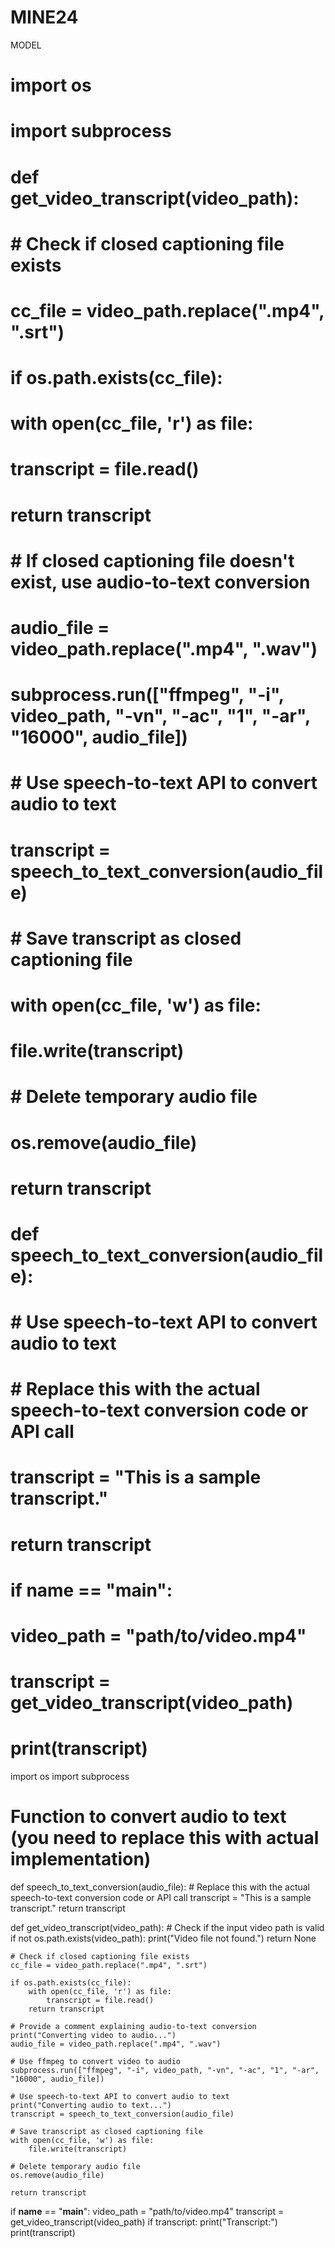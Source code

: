 # MINE24
MODEL
# import os
# import subprocess

# def get_video_transcript(video_path):
#     # Check if closed captioning file exists
#     cc_file = video_path.replace(".mp4", ".srt")
#     if os.path.exists(cc_file):
#         with open(cc_file, 'r') as file:
#             transcript = file.read()
#         return transcript

#     # If closed captioning file doesn't exist, use audio-to-text conversion
#     audio_file = video_path.replace(".mp4", ".wav")
#     subprocess.run(["ffmpeg", "-i", video_path, "-vn", "-ac", "1", "-ar", "16000", audio_file])

#     # Use speech-to-text API to convert audio to text
#     transcript = speech_to_text_conversion(audio_file)

#     # Save transcript as closed captioning file
#     with open(cc_file, 'w') as file:
#         file.write(transcript)

#     # Delete temporary audio file
#     os.remove(audio_file)

#     return transcript

# def speech_to_text_conversion(audio_file):
#     # Use speech-to-text API to convert audio to text
#     # Replace this with the actual speech-to-text conversion code or API call
#     transcript = "This is a sample transcript."

#     return transcript

# if __name__ == "__main__":
#     video_path = "path/to/video.mp4"
#     transcript = get_video_transcript(video_path)
#     print(transcript)
import os
import subprocess

# Function to convert audio to text (you need to replace this with actual implementation)
def speech_to_text_conversion(audio_file):
    # Replace this with the actual speech-to-text conversion code or API call
    transcript = "This is a sample transcript."
    return transcript

def get_video_transcript(video_path):
    # Check if the input video path is valid
    if not os.path.exists(video_path):
        print("Video file not found.")
        return None

    # Check if closed captioning file exists
    cc_file = video_path.replace(".mp4", ".srt")

    if os.path.exists(cc_file):
        with open(cc_file, 'r') as file:
            transcript = file.read()
        return transcript

    # Provide a comment explaining audio-to-text conversion
    print("Converting video to audio...")
    audio_file = video_path.replace(".mp4", ".wav")

    # Use ffmpeg to convert video to audio
    subprocess.run(["ffmpeg", "-i", video_path, "-vn", "-ac", "1", "-ar", "16000", audio_file])

    # Use speech-to-text API to convert audio to text
    print("Converting audio to text...")
    transcript = speech_to_text_conversion(audio_file)

    # Save transcript as closed captioning file
    with open(cc_file, 'w') as file:
        file.write(transcript)

    # Delete temporary audio file
    os.remove(audio_file)

    return transcript

if __name__ == "__main__":
    video_path = "path/to/video.mp4"
    transcript = get_video_transcript(video_path)
    if transcript:
        print("Transcript:")
        print(transcript)

